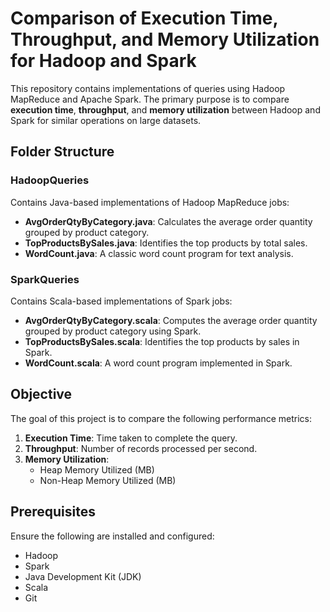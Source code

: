 # Comparison of Execution Time, Throughput, and Memory Utilization for Hadoop and Spark

This repository contains implementations of queries using Hadoop MapReduce and Apache Spark. The primary purpose is to compare **execution time**, **throughput**, and **memory utilization** between Hadoop and Spark for similar operations on large datasets.

## Folder Structure

### HadoopQueries
Contains Java-based implementations of Hadoop MapReduce jobs:
- **AvgOrderQtyByCategory.java**: Calculates the average order quantity grouped by product category.
- **TopProductsBySales.java**: Identifies the top products by total sales.
- **WordCount.java**: A classic word count program for text analysis.

### SparkQueries
Contains Scala-based implementations of Spark jobs:
- **AvgOrderQtyByCategory.scala**: Computes the average order quantity grouped by product category using Spark.
- **TopProductsBySales.scala**: Identifies the top products by sales in Spark.
- **WordCount.scala**: A word count program implemented in Spark.

## Objective

The goal of this project is to compare the following performance metrics:
1. **Execution Time**: Time taken to complete the query.
2. **Throughput**: Number of records processed per second.
3. **Memory Utilization**:
   - Heap Memory Utilized (MB)
   - Non-Heap Memory Utilized (MB)

## Prerequisites

Ensure the following are installed and configured:
- Hadoop
- Spark
- Java Development Kit (JDK)
- Scala
- Git


